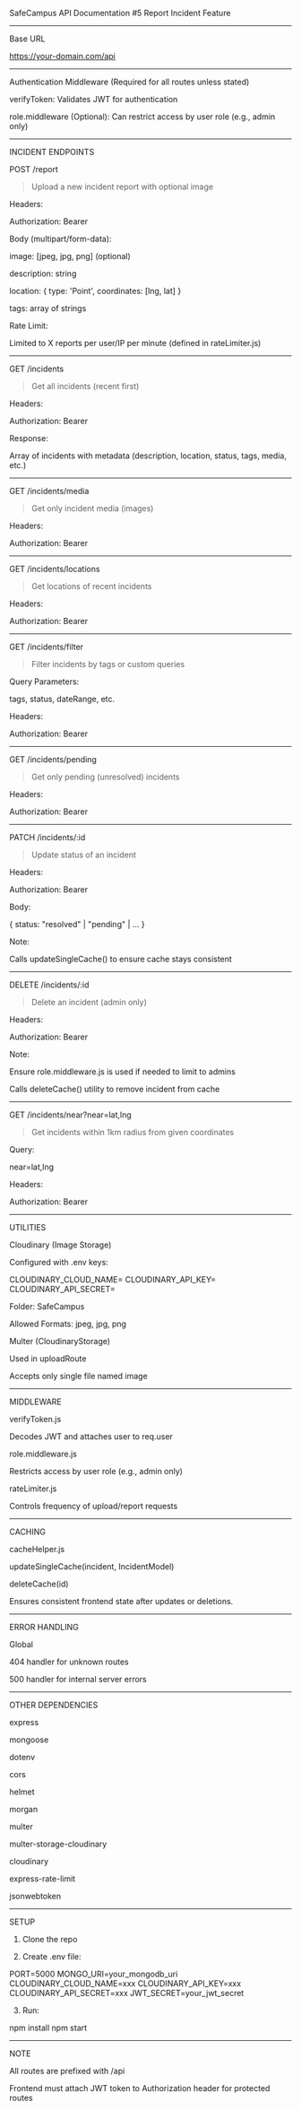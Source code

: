 SafeCampus API Documentation
#5 Report Incident Feature

---

Base URL

https://your-domain.com/api


---

Authentication Middleware (Required for all routes unless stated)

verifyToken: Validates JWT for authentication

role.middleware (Optional): Can restrict access by user role (e.g., admin only)



---

INCIDENT ENDPOINTS

POST /report

> Upload a new incident report with optional image



Headers:

Authorization: Bearer <token>


Body (multipart/form-data):

image: [jpeg, jpg, png] (optional)

description: string

location: { type: 'Point', coordinates: [lng, lat] }

tags: array of strings


Rate Limit:

Limited to X reports per user/IP per minute (defined in rateLimiter.js)



---

GET /incidents

> Get all incidents (recent first)



Headers:

Authorization: Bearer <token>


Response:

Array of incidents with metadata (description, location, status, tags, media, etc.)



---

GET /incidents/media

> Get only incident media (images)



Headers:

Authorization: Bearer <token>



---

GET /incidents/locations

> Get locations of recent incidents



Headers:

Authorization: Bearer <token>



---

GET /incidents/filter

> Filter incidents by tags or custom queries



Query Parameters:

tags, status, dateRange, etc.


Headers:

Authorization: Bearer <token>



---

GET /incidents/pending

> Get only pending (unresolved) incidents



Headers:

Authorization: Bearer <token>



---

PATCH /incidents/:id

> Update status of an incident



Headers:

Authorization: Bearer <token>


Body:

{ status: "resolved" | "pending" | ... }


Note:

Calls updateSingleCache() to ensure cache stays consistent



---

DELETE /incidents/:id

> Delete an incident (admin only)



Headers:

Authorization: Bearer <token>


Note:

Ensure role.middleware.js is used if needed to limit to admins

Calls deleteCache() utility to remove incident from cache



---

GET /incidents/near?near=lat,lng

> Get incidents within 1km radius from given coordinates



Query:

near=lat,lng


Headers:

Authorization: Bearer <token>



---

UTILITIES

Cloudinary (Image Storage)

Configured with .env keys:


CLOUDINARY_CLOUD_NAME=
CLOUDINARY_API_KEY=
CLOUDINARY_API_SECRET=

Folder: SafeCampus

Allowed Formats: jpeg, jpg, png


Multer (CloudinaryStorage)

Used in uploadRoute

Accepts only single file named image



---

MIDDLEWARE

verifyToken.js

Decodes JWT and attaches user to req.user


role.middleware.js

Restricts access by user role (e.g., admin only)


rateLimiter.js

Controls frequency of upload/report requests



---

CACHING

cacheHelper.js

updateSingleCache(incident, IncidentModel)

deleteCache(id)


Ensures consistent frontend state after updates or deletions.


---

ERROR HANDLING

Global

404 handler for unknown routes

500 handler for internal server errors



---

OTHER DEPENDENCIES

express

mongoose

dotenv

cors

helmet

morgan

multer

multer-storage-cloudinary

cloudinary

express-rate-limit

jsonwebtoken



---

SETUP

1. Clone the repo


2. Create .env file:



PORT=5000
MONGO_URI=your_mongodb_uri
CLOUDINARY_CLOUD_NAME=xxx
CLOUDINARY_API_KEY=xxx
CLOUDINARY_API_SECRET=xxx
JWT_SECRET=your_jwt_secret

3. Run:



npm install
npm start


---

NOTE

All routes are prefixed with /api

Frontend must attach JWT token to Authorization header for protected routes



